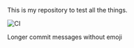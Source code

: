 This is my repository to test all the things.

![CI](https://github.com/kwacky1/camo-cache-test/workflows/CI/badge.svg)

Longer commit messages without emoji
